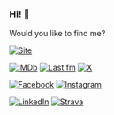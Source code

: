 ### Hi! :metal:

Would you like to find me?

[![Site](https://img.shields.io/badge/raulpe7eira.tech-white?style=for-the-badge&logoColor=white)](https://raulpe7eira.tech)

[![IMDb](https://img.shields.io/badge/IMDb-F5C518?style=for-the-badge&logo=imdb&logoColor=white)](https://www.imdb.com/user/ur28106453)
[![Last.fm](https://img.shields.io/badge/Last.fm-d51007?style=for-the-badge&logoColor=white)](https://last.fm/user/raulpereira)
[![X](https://img.shields.io/badge/X-000?style=for-the-badge&logo=x)](https://x.com/raulpe7eira)

[![Facebook](https://img.shields.io/badge/Facebook-1877F2?style=for-the-badge&logo=facebook&logoColor=white)](https://www.facebook.com/raulpe7eira/)
[![Instagram](https://img.shields.io/badge/Instagram-%23E4405F?style=for-the-badge&logo=instagram&logoColor=white)](https://www.instagram.com/raulpe7eira/)

[![LinkedIn](https://img.shields.io/badge/LinkedIn-0077B5?style=for-the-badge&logo=linkedin&logoColor=white)](https://www.linkedin.com/in/raulpe7eira/)
[![Strava](https://img.shields.io/badge/Strava-fc4c02?style=for-the-badge&logoColor=white)](https://strava.com/athletes/raulpe7eira)

<!--
**raulpe7eira/raulpe7eira** is a ✨ _special_ ✨ repository because its `README.md` (this file) appears on your GitHub profile.

Here are some ideas to get you started:

- 🔭 I’m currently working on ...
- 🌱 I’m currently learning ...
- 👯 I’m looking to collaborate on ...
- 🤔 I’m looking for help with ...
- 💬 Ask me about ...
- 📫 How to reach me: ...
- 😄 Pronouns: ...
- ⚡ Fun fact: ...
-->
